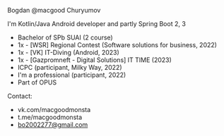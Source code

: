 Bogdan @macgood Churyumov

I'm Kotlin/Java Android developer and partly Spring Boot 2, 3 

- Bachelor of SPb SUAI (2 course)
- 1x - [WSR] Regional Contest (Software solutions for business, 2022)
- 1x - [VK] IT-Diving (Android, 2023)
- 1x - [Gazpromneft - Digital Solutions] IT TIME (2023)
- ICPC (participant, Milky Way, 2022) 
- I'm a professional (participant, 2022)
- Part of OPUS

Contact:
- vk.com/macgoodmonsta
- t.me/macgoodmonsta
- bo2002277@gmail.com
